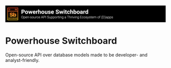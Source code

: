 ![Open-source API Supporting a Thriving Ecosystem of (D)apps](./banner.png)

# Powerhouse Switchboard

Open-source API over database models made to be developer- and analyst-friendly.

